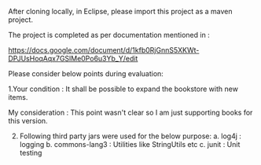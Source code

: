 After cloning locally, in Eclipse, please import this project as a maven project.

The project is completed as per documentation mentioned in : 

https://docs.google.com/document/d/1kfb0RjGnnS5XKWt-DPJUsHoqAqx7GSlMe0Po6u3Yb_Y/edit

Please consider below points during evaluation:

1.Your condition : It shall be possible to expand the bookstore with new items.

My consideration : This point wasn't clear so I am just supporting books for this version.   


2. Following third party jars were used for the below purpose:
a. log4j : logging
b. commons-lang3 : Utilities like StringUtils etc
c. junit : Unit testing


